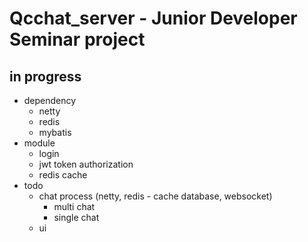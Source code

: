 # Qcchat_server - Junior Developer Seminar project 

## in progress
- dependency
  - netty
  - redis
  - mybatis
- module
  - login
  - jwt token authorization
  - redis cache
- todo
  - chat process (netty, redis - cache database, websocket)
    - multi chat
    - single chat
  - ui 
